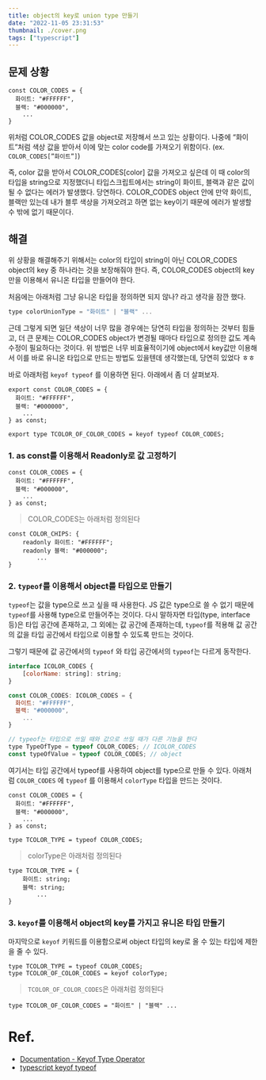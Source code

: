 ```yaml
---
title: object의 key로 union type 만들기
date: "2022-11-05 23:31:53"
thumbnail: ./cover.png
tags: ["typescript"]
---
```


## 문제 상황

```tsx
const COLOR_CODES = {
  화이트: "#FFFFFF",
  블랙: "#000000",
	...
}
```

위처럼 COLOR_CODES 값을 object로 저장해서 쓰고 있는 상황이다. 나중에 “화이트”처럼 색상 값을 받아서 이에 맞는 color code를 가져오기 위함이다. (ex. `COLOR_CODES[”화이트”]`)

즉, color 값을 받아서 COLOR_CODES[color] 값을 가져오고 싶은데 이 때 color의 타입을 string으로 지정했더니 타입스크립트에서는 string이 화이트, 블랙과 같은 값이 될 수 없다는 에러가 발생했다. 당연하다. COLOR_CODES object 안에 만약 화이트, 블랙만 있는데 내가 블루 색상을 가져오려고 하면 없는 key이기 때문에 에러가 발생할 수 밖에 없기 때문이다.

## 해결

위 상황을 해결해주기 위해서는 color의 타입이 string이 아닌 COLOR_CODES object의 key 중 하나라는 것을 보장해줘야 한다. 즉, COLOR_CODES object의 key만을 이용해서 유니온 타입을 만들어야 한다.

처음에는 아래처럼 그냥 유니온 타입을 정의하면 되지 않나? 라고 생각을 잠깐 했다.

```jsx
type colorUnionType = "화이트" | "블랙" ...
```

근데 그렇게 되면 일단 색상이 너무 많을 경우에는 당연히 타입을 정의하는 것부터 힘들고, 더 큰 문제는 COLOR_CODES object가 변경될 때마다 타입으로 정의한 값도 계속 수정이 필요하다는 것이다. 위 방법은 너무 비효율적이기에 object에서 key값만 이용해서 이를 바로 유니온 타입으로 만드는 방법도 있을텐데 생각했는데, 당연히 있었다 ㅎㅎ

바로 아래처럼 `keyof typeof` 를 이용하면 된다. 아래에서 좀 더 살펴보자.

```tsx
export const COLOR_CODES = {
  화이트: "#FFFFFF",
  블랙: "#000000",
	...
} as const;

export type TCOLOR_OF_COLOR_CODES = keyof typeof COLOR_CODES;
```

### 1. as const를 이용해서 Readonly로 값 고정하기

```tsx
const COLOR_CODES = {
  화이트: "#FFFFFF",
  블랙: "#000000",
	...
} as const;
```

> COLOR_CODES는 아래처럼 정의된다

```tsx
const COLOR_CHIPS: {
    readonly 화이트: "#FFFFFF";
    readonly 블랙: "#000000";
		...
}
```

### 2. `typeof`를 이용해서 object를 타입으로 만들기

`typeof`는 값을 type으로 쓰고 싶을 때 사용한다. JS 값은 type으로 쓸 수 없기 때문에 `typeof`를 사용해 type으로 만들어주는 것이다. 다시 말하자면 타입(type, interface 등)은 타입 공간에 존재하고, 그 외에는 값 공간에 존재하는데, `typeof`를 적용해 값 공간의 값을 타입 공간에서 타입으로 이용할 수 있도록 만드는 것이다.

그렇기 때문에 값 공간에서의 `typeof` 와 타입 공간에서의 `typeof`는 다르게 동작한다.

```jsx
interface ICOLOR_CODES {
	[colorName: string]: string;
}

const COLOR_CODES: ICOLOR_CODES = {
  화이트: "#FFFFFF",
  블랙: "#000000",
	...
}

// typeof는 타입으로 쓰일 때와 값으로 쓰일 때가 다른 기능을 한다
type TypeOfType = typeof COLOR_CODES; // ICOLOR_CODES
const typeOfValue = typeof COLOR_CODES; // object
```

여기서는 타입 공간에서 typeof를 사용하여 object를 type으로 만들 수 있다. 아래처럼 `COLOR_CODES` 에 `typeof` 를 이용해서 `colorType` 타입을 만드는 것이다.

```tsx
const COLOR_CODES = {
  화이트: "#FFFFFF",
  블랙: "#000000",
	...
} as const;

type TCOLOR_TYPE = typeof COLOR_CODES;
```

> colorType은 아래처럼 정의된다

```tsx
type TCOLOR_TYPE = {
    화이트: string;
    블랙: string;
		...
}
```

### 3. `keyof`를 이용해서 object의 key를 가지고 유니온 타입 만들기

마지막으로 `keyof` 키워드를 이용함으로써 object 타입의 key로 올 수 있는 타입에 제한을 줄 수 있다.

```tsx
type TCOLOR_TYPE = typeof COLOR_CODES;
type TCOLOR_OF_COLOR_CODES = keyof colorType;
```

> `TCOLOR_OF_COLOR_CODES`은 아래처럼 정의된다

```tsx
type TCOLOR_OF_COLOR_CODES = "화이트" | "블랙" ...
```

# Ref.

- [Documentation - Keyof Type Operator](https://www.typescriptlang.org/docs/handbook/2/keyof-types.html)
- [typescript keyof typeof](https://lovemewithoutall.github.io/it/typescript-keyof-typeof/)
